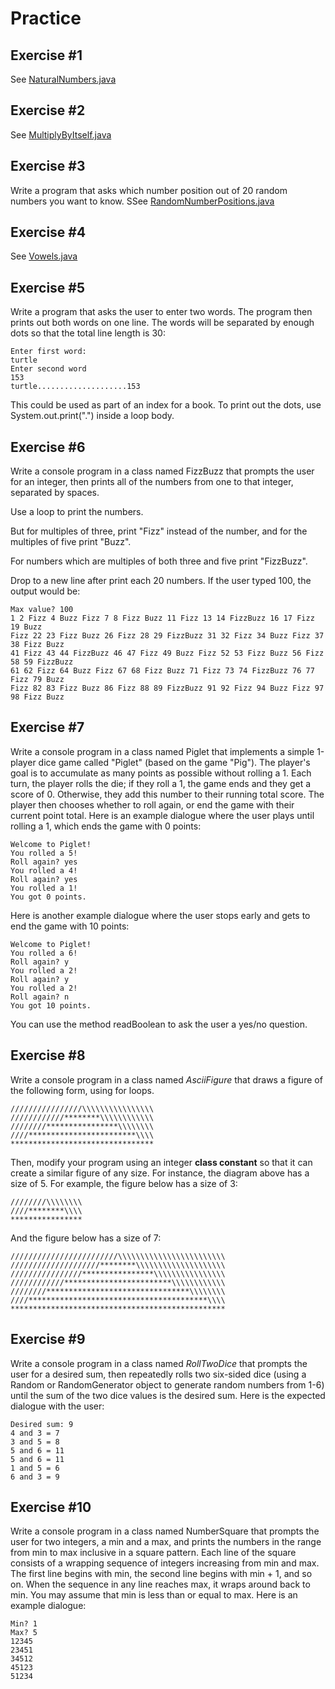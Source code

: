 # Practice

## Exercise #1

See [NaturalNumbers.java](NaturalNumbers.java)

## Exercise #2

See [MultiplyByItself.java](MultiplyByItself.java)

## Exercise #3

Write a program that asks which number position out of 20 random numbers you want to know.
SSee [RandomNumberPositions.java](RandomNumberPositions.java)

## Exercise #4

See [Vowels.java](Vowels.java)

## Exercise #5

Write a program that asks the user to enter two words. The program then prints out both words on one line. The words will be separated by enough dots so that the total line length is 30:

```
Enter first word:
turtle
Enter second word
153
turtle....................153
```

This could be used as part of an index for a book. To print out the dots, use System.out.print(".") inside a loop body.

## Exercise #6

Write a console program in a class named FizzBuzz that prompts the user for an integer, then prints all of the numbers from one to that integer, separated by spaces.
 
Use a loop to print the numbers.
 
But for multiples of three, print "Fizz" instead of the number, and for the multiples of five print "Buzz".
 
For numbers which are multiples of both three and five print "FizzBuzz".
 
Drop to a new line after print each 20 numbers. If the user typed 100, the output would be:

```
Max value? 100
1 2 Fizz 4 Buzz Fizz 7 8 Fizz Buzz 11 Fizz 13 14 FizzBuzz 16 17 Fizz 19 Buzz
Fizz 22 23 Fizz Buzz 26 Fizz 28 29 FizzBuzz 31 32 Fizz 34 Buzz Fizz 37 38 Fizz Buzz
41 Fizz 43 44 FizzBuzz 46 47 Fizz 49 Buzz Fizz 52 53 Fizz Buzz 56 Fizz 58 59 FizzBuzz
61 62 Fizz 64 Buzz Fizz 67 68 Fizz Buzz 71 Fizz 73 74 FizzBuzz 76 77 Fizz 79 Buzz
Fizz 82 83 Fizz Buzz 86 Fizz 88 89 FizzBuzz 91 92 Fizz 94 Buzz Fizz 97 98 Fizz Buzz 
```

## Exercise #7

Write a console program in a class named Piglet that implements a simple 1-player dice game called "Piglet" (based on the game "Pig"). The player's goal is to accumulate as many points as possible without rolling a 1. Each turn, the player rolls the die; if they roll a 1, the game ends and they get a score of 0. Otherwise, they add this number to their running total score. The player then chooses whether to roll again, or end the game with their current point total. Here is an example dialogue where the user plays until rolling a 1, which ends the game with 0 points:

```
Welcome to Piglet!
You rolled a 5!
Roll again? yes
You rolled a 4!
Roll again? yes
You rolled a 1!
You got 0 points.
```

Here is another example dialogue where the user stops early and gets to end the game with 10 points:

```
Welcome to Piglet!
You rolled a 6!
Roll again? y
You rolled a 2!
Roll again? y
You rolled a 2!
Roll again? n
You got 10 points.
```

You can use the method readBoolean to ask the user a yes/no question.

## Exercise #8

Write a console program in a class named *AsciiFigure* that draws a figure of the following form, using for loops.

```
////////////////\\\\\\\\\\\\\\\\
////////////********\\\\\\\\\\\\
////////****************\\\\\\\\
////************************\\\\
********************************
```

Then, modify your program using an integer **class constant** so that it can create a similar figure of any size. For instance, the diagram above has a size of 5. For example, the figure below has a size of 3:

```
////////\\\\\\\\
////********\\\\
****************
```

And the figure below has a size of 7:

```
////////////////////////\\\\\\\\\\\\\\\\\\\\\\\\
////////////////////********\\\\\\\\\\\\\\\\\\\\
////////////////****************\\\\\\\\\\\\\\\\
////////////************************\\\\\\\\\\\\
////////********************************\\\\\\\\
////****************************************\\\\
************************************************
```

## Exercise #9

Write a console program in a class named *RollTwoDice* that prompts the user for a desired sum, then repeatedly rolls two six-sided dice (using a Random or RandomGenerator object to generate random numbers from 1-6) until the sum of the two dice values is the desired sum. Here is the expected dialogue with the user:

```
Desired sum: 9
4 and 3 = 7
3 and 5 = 8
5 and 6 = 11
5 and 6 = 11
1 and 5 = 6
6 and 3 = 9
```

## Exercise #10

Write a console program in a class named NumberSquare that prompts the user for two integers, a min and a max, and prints the numbers in the range from min to max inclusive in a square pattern. Each line of the square consists of a wrapping sequence of integers increasing from min and max. The first line begins with min, the second line begins with min + 1, and so on. When the sequence in any line reaches max, it wraps around back to min. You may assume that min is less than or equal to max. Here is an example dialogue:

```
Min? 1
Max? 5
12345
23451
34512
45123
51234
```